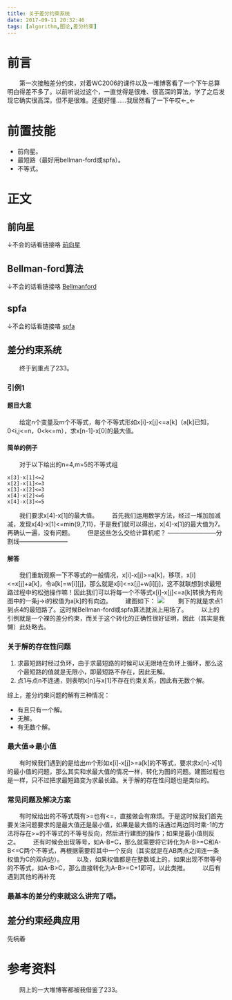 ```yaml
---
title: 关于差分约束系统
date: 2017-09-11 20:32:46
tags: [algorithm,图论,差分约束]
---
```

# 前言
　　第一次接触差分约束，对着WC2006的课件以及一堆博客看了一个下午总算明白得差不多了。以前听说过这个，一直觉得是很难、很高深的算法，学了之后发现它确实很高深，但不是很难。还挺好懂……我居然看了一下午哎←_←
<!--more-->
# 前置技能
- 前向星。
- 最短路（最好用bellman-ford或spfa）。
- 不等式。

# 正文
## 前向星
↓不会的话看链接咯
[前向星](https://skphetz.github.io/2017/09/11/%E5%89%8D%E5%90%91%E6%98%9F/)

## Bellman-ford算法
↓不会的话看链接咯
[Bellmanford](https://skphetz.github.io/2017/09/11/Bellmanford/)

## spfa
↓不会的话看链接咯
[spfa](https://skphetz.github.io/2017/09/11/spfa/)

## 差分约束系统
　　终于到重点了233。

### 引例1
#### 题目大意
　　给定n个变量及m个不等式，每个不等式形如x[i]-x[j]<=a[k]（a[k]已知，0<i,j<=n，0<k<=m），求x[n-1]-x[0]的最大值。
#### 简单的例子
　　对于以下给出的n=4,m=5的不等式组
```
x[3]-x[1]<=2
x[2]-x[1]<=3
x[3]-x[2]<=3
x[4]-x[2]<=6
x[4]-x[3]<=5
```
　　我们要求x[4]-x[1]的最大值。
　　首先我们运用数学方法，经过一堆加加减减，发现x[4]-x[1]<=min{9,7,11}，于是我们就可以得出，x[4]-x[1]的最大值为7。再确认一遍，没有问题。
　　但是这些怎么交给计算机呢？
————————分割线————————
#### 解答
　　我们重新观察一下不等式的一般情况，x[i]-x[j]>=a[k]，移项，x[i]<=x[j]+a[k]，令a[k]=w[i][j]，那么就是x[i]<=x[j]+w[i][j]，这不就联想到求最短路过程中的松弛操作嘛！因此我们可以将每一个不等式x[i]-x[j]<=a[k]转换为有向图中的一条j->i的权值为a[k]的有向边。
　　建图如下：
![](1.png)
　　剩下的就是求点1到点4的最短路了。这时候Bellman-ford或spfa算法就派上用场了。
　　以上的引例就是一个裸的差分约束，而关于这个转化的正确性很好证明，因此（其实是我懒）此处略去。

### 关于解的存在性问题
1. 求最短路时经过负环，由于求最短路的时候可以无限地在负环上循环，那么这个最短路的值就是无限小，即最短路不存在，因此无解。
2. 点1与点n不连通，则表明x[n]与x[1]不存在约束关系，因此有无数个解。

综上，差分约束问题的解有三种情况：
- 有且只有一个解。
- 无解。
- 有无数个解。

### 最大值=>最小值
　　有时候我们遇到的是给出m个形如x[i]-x[j]>=a[k]的不等式，要求求x[n]-x[1]的最小值的问题，那么其实和求最大值的情况一样，转化为图的问题。建图过程也是一样，只不过把求最短路变为求最长路。关于解的存在性问题也是类似的。

### 常见问题及解决方案
　　有时候给出的不等式既有>=也有<=，直接做会有麻烦。于是这时候我们首先要关注问题要求的是最大值还是最小值，如果是最大值的话通过两边同时乘-1的方法将存在>=的不等式的不等号反向，然后进行建图的操作；如果是最小值则反之。
　　还有时候会出现等号，如A-B=C，那么就需要将它转化为A-B>=C和A-B<=C两个不等式，再根据需要将其中一个反向（其实就是在AB两点之间连一条权值为C的双向边）。
　　以及，如果权值都是在整数域上的，如果出现不带等号的不等式，如A-B>C，那么直接转化为A-B>=C+1即可，以此类推。
　　以后有遇到其他的再补充
### 最基本的差分约束就这么讲完了唔。

## 差分约束经典应用
~~先坑着~~

# 参考资料
　　网上的一大堆博客都被我借鉴了233。

